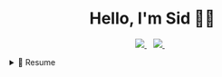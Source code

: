 <h1 align='center'>
  Hello, I'm Sid 👋🏼
</h1>

<p align='center'>
  <a href="mailto:siddeqasmad@gmail.com">
    <img src="https://img.shields.io/badge/Gmail-D14836?style=for-the-badge&logo=gmail&logoColor=white"/>
  </a>&nbsp;&nbsp;
  <a href="https://www.linkedin.com/in/siddeq-asmad/">
    <img src="https://img.shields.io/badge/linkedin-%230077B5.svg?&style=for-the-badge&logo=linkedin&logoColor=white"/>
  </a>&nbsp;&nbsp;


<details>
    <summary>📃 Resume</summary>

  ## Education

> **Data Analytics**<br>
Masterschool, Berlin<br>
Jan 2024 - Aug 2024<br><br>
![Static Badge](https://img.shields.io/badge/Excel-217346?style=for-the-badge&logo=microsoft-excel&logoColor=white)
![Static Badge](https://img.shields.io/badge/PostgreSQL-316192?style=for-the-badge&logo=postgresql&logoColor=white)
![Static Badge](https://img.shields.io/badge/Tableau-E97627?style=for-the-badge&logo=Tableau&logoColor=white)
![Static Badge](https://img.shields.io/badge/GitHub-100000?style=for-the-badge&logo=github&logoColor=white)<br>
![Static Badge](https://img.shields.io/badge/Python-3776AB?style=for-the-badge&logo=python&logoColor=white)
![Static Badge](https://img.shields.io/badge/Pandas-2C2D72?style=for-the-badge&logo=pandas&logoColor=white)
![Static Badge](https://img.shields.io/badge/Numpy-777BB4?style=for-the-badge&logo=numpy&logoColor=white)
![Static Badge](https://img.shields.io/badge/Plotly-239120?style=for-the-badge&logo=plotly&logoColor=white)<br>


## Experience

> **Data Analyst** <br>
The Analytics Accelerator, Remote<br>
May 2024 - July 2024<br><br>
![Static Badge](https://img.shields.io/badge/Excel-217346?style=for-the-badge&logo=microsoft-excel&logoColor=white)
![Static Badge](https://img.shields.io/badge/BigQuery-669DF6?style=for-the-badge&logo=googlebigquery&logoColor=white)
![Static Badge](https://img.shields.io/badge/Tableau-E97627?style=for-the-badge&logo=Tableau&logoColor=white)
![Static Badge](https://img.shields.io/badge/GitHub-100000?style=for-the-badge&logo=github&logoColor=white)

> **Early Childhood Educator** <br>
Engage Minds Learning, Bandar Seri Begawan<br>
Oct 2015 - Jan 2021<br><br>
![Static Badge](https://img.shields.io/badge/Microsoft_Word-2B579A?style=for-the-badge&logo=microsoft-word&logoColor=white)
![Static Badge](https://img.shields.io/badge/Microsoft_Excel-217346?style=for-the-badge&logo=microsoft-excel&logoColor=white)
![Static Badge](https://img.shields.io/badge/Microsoft_PowerPoint-B7472A?style=for-the-badge&logo=microsoft-powerpoint&logoColor=white)<br>
![Static Badge](https://img.shields.io/badge/Google%20Docs-2584fc?style=for-the-badge&logo=google-docs&logoColor=white)
![Static Badge](https://img.shields.io/badge/Google%20Sheets-34A853?style=for-the-badge&logo=google-sheets&logoColor=white)


</details>

<!--
**siddeq-asmad/siddeq-asmad** is a ✨ _special_ ✨ repository because its `README.md` (this file) appears on your GitHub profile.

![Static Badge](https://img.shields.io/badge/PowerBI-F2C811?style=for-the-badge&logo=Power%20BI&logoColor=white)

![Static Badge](https://img.shields.io/badge/Slack-4A154B?style=for-the-badge&logo=slack&logoColor=white)
![Static Badge](https://img.shields.io/badge/Zoom-2D8CFF?style=for-the-badge&logo=zoom&logoColor=white)
![Static Badge](https://img.shields.io/badge/Kaggle-20BEFF?style=for-the-badge&logo=Kaggle&logoColor=white)
![Static Badge](https://img.shields.io/badge/SciPy-654FF0?style=for-the-badge&logo=SciPy&logoColor=white)
![Static Badge](https://img.shields.io/badge/conda-342B029.svg?&style=for-the-badge&logo=anaconda&logoColor=white)
![Static Badge](https://img.shields.io/badge/Jupyter-F37626.svg?&style=for-the-badge&logo=Jupyter&logoColor=white)
![Static Badge](https://img.shields.io/badge/Selenium-43B02A?style=for-the-badge&logo=Selenium&logoColor=white)<br>
![Static Badge](https://img.shields.io/badge/Colab-F9AB00?style=for-the-badge&logo=googlecolab&color=525252)
![Static Badge](https://img.shields.io/badge/VSCode-0078D4?style=for-the-badge&logo=visual%20studio%20code&logoColor=white)
![Static Badge](https://img.shields.io/badge/scikit_learn-F7931E?style=for-the-badge&logo=scikit-learn&logoColor=white)
![Static Badge](https://img.shields.io/badge/Google%20Sheets-34A853?style=for-the-badge&logo=google-sheets&logoColor=white)
![Static Badge](
![Static Badge](
![Static Badge](
![Static Badge](
![Static Badge](https://img.shields.io/badge/MacBook%20Air%20M1-333333?style=for-the-badge&logo=apple&logoColor=white)
![Static Badge](https://img.shields.io/badge/ROG%20Strix%20G531GV-FF0029?style=for-the-badge&logo=Republic%20of%20Gamers&logoColor=white)

![Datacamp](https://img.shields.io/badge/Datacamp-05192D?style=for-the-badge&logo=datacamp&logoColor=03E860)

<div style="display: flex; justify-content: space-between;">
  <span style="text-align: left;">🌟 Featured Project</span>
  <span style="text-align: right;">[View All Projects](https://github.com/username?tab=repositories)</span>
</div>

- 🔭 I am currently a data analytics student at Masterschool working on enhancing my skills through personal and collaborative projects.
- 🌱 At the moment, I'm learning advanced data analytics techniques.

![Static Badge](https://img.shields.io/badge/Excel-Analyst-green?logo=microsoftexcel&color=217346)
![Static Badge](https://img.shields.io/badge/Python-Explorer-blue?logo=python&logoColor=white&color=FFD343),
![Static Badge](https://img.shields.io/badge/SQL-Specialist-blue?logo=postgresql&logoColor=white&color=336791)
![Static Badge](https://img.shields.io/badge/Tableau-Elucidator-orange?logo=tableau&logoColor=white&color=E97627)

## Recent Learning Achievements
I'm on the verge of completing a rigorous data analytics bootcamp at Masterschool. 

## Tools and Frameworks
Business Intelligence: Tableau
Data Processing and Analysis: Excel, Python, SQL

Here are some ideas to get you started:

 ...
- ...
- 👯 I’m looking to collaborate on ...
- 🤔 I’m looking for help with ...
- 💬 Ask me about ...
- 📫 How to reach me: ...
- 😄 Pronouns: ...
- ⚡ Fun fact: ...
-->
